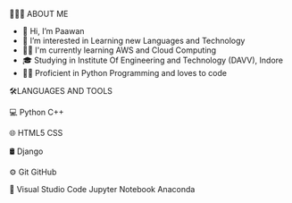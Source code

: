 👨🏻‍💻 ABOUT ME
- 👋 Hi, I’m Paawan
- 👀 I’m interested in Learning new Languages and Technology
- 👷🏻 I'm currently learning AWS and Cloud Computing
- 🎓 Studying in Institute Of Engineering and Technology (DAVV), Indore
- ✍🏻 Proficient in Python Programming and loves to code 

🛠️LANGUAGES AND TOOLS

💻   Python  C++

🌐   HTML5 CSS 

🛢    Django

⚙️   Git GitHub

🔧   Visual Studio Code  Jupyter Notebook  Anaconda


<!---
Techistic/Techistic is a ✨ special ✨ repository because its `README.md` (this file) appears on your GitHub profile.
You can click the Preview link to take a look at your changes.
--->

